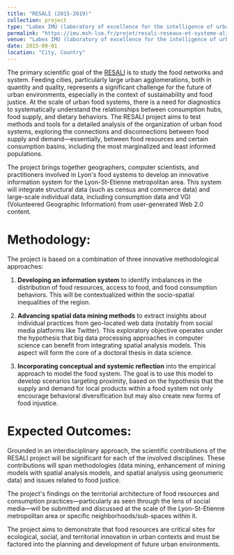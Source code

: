 ```yaml
---
title: "RESALI (2015-2019)"
collection: project
type: "Labex IMU (laboratory of excellence for the intelligence of urban worlds)"
permalink: "https://imu.msh-lse.fr/projet/resali-reseaux-et-systeme-alimentaire-systemes-dinformation-innovants-et-exploratoires-pour-plus-de-justice-alimentaire-dans-les-metropoles"
venue: "Labex IMU (laboratory of excellence for the intelligence of urban worlds)"
date: 2015-09-01
location: "City, Country"
---
```


The primary scientific goal of the <a href="https://imu.msh-lse.fr/projet/resali-reseaux-et-systeme-alimentaire-systemes-dinformation-innovants-et-exploratoires-pour-plus-de-justice-alimentaire-dans-les-metropoles/)">RESALI</a> 
 is to study the food networks and system. Feeding cities, particularly large urban agglomerations, both in quantity and quality, represents a significant challenge for the future of urban environments, especially in the context of sustainability and food justice. At the scale of urban food systems, there is a need for diagnostics to systematically understand the relationships between consumption hubs, food supply, and dietary behaviors. The RESALI project aims to test methods and tools for a detailed analysis of the organization of urban food systems, exploring the connections and disconnections between food supply and demand—essentially, between food resources and certain consumption basins, including the most marginalized and least informed populations.  

The project brings together geographers, computer scientists, and practitioners involved in Lyon's food systems to develop an innovative information system for the Lyon-St-Etienne metropolitan area. This system will integrate structural data (such as census and commerce data) and large-scale individual data, including consumption data and VGI (Volunteered Geographic Information) from user-generated Web 2.0 content.  

Methodology:
=====

The project is based on a combination of three innovative methodological approaches:

1. **Developing an information system** to identify imbalances in the distribution of food resources, access to food, and food consumption behaviors. This will be contextualized within the socio-spatial inequalities of the region.  
   
2. **Advancing spatial data mining methods** to extract insights about individual practices from geo-located web data (notably from social media platforms like Twitter). This exploratory objective operates under the hypothesis that big data processing approaches in computer science can benefit from integrating spatial analysis models. This aspect will form the core of a doctoral thesis in data science.  

3. **Incorporating conceptual and systemic reflection** into the empirical approach to model the food system. The goal is to use this model to develop scenarios targeting proximity, based on the hypothesis that the supply and demand for local products within a food system not only encourage behavioral diversification but may also create new forms of food injustice.  

Expected Outcomes:
=====

Grounded in an interdisciplinary approach, the scientific contributions of the RESALI project will be significant for each of the involved disciplines. These contributions will span methodologies (data mining, enhancement of mining models with spatial analysis models, and spatial analysis using geonumeric data) and issues related to food justice.  

The project's findings on the territorial architecture of food resources and consumption practices—particularly as seen through the lens of social media—will be submitted and discussed at the scale of the Lyon-St-Etienne metropolitan area or specific neighborhoods/sub-spaces within it.  

The project aims to demonstrate that food resources are critical sites for ecological, social, and territorial innovation in urban contexts and must be factored into the planning and development of future urban environments.


